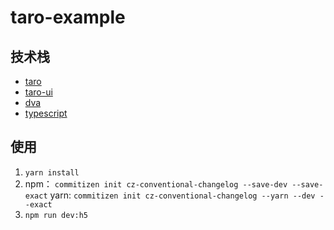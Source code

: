 # taro-example

## 技术栈

* [taro](https://taro.aotu.io/)
* [taro-ui](https://taro-ui.aotu.io/)
* [dva](https://dvajs.com/)
* [typescript](http://www.typescriptlang.org/)

## 使用

1. `yarn install`
2. npm：
   `commitizen init cz-conventional-changelog --save-dev --save-exact`
   yarn:
   `commitizen init cz-conventional-changelog --yarn --dev --exact`
3. `npm run dev:h5`
